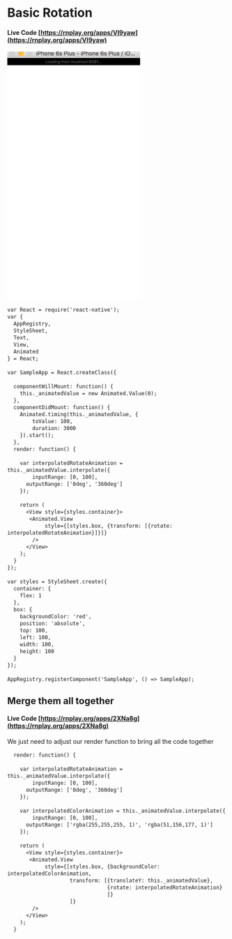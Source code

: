 # Basic Rotation

#### Live Code [https://rnplay.org/apps/VI9yaw](https://rnplay.org/apps/VI9yaw)

![Simple Rotate Animation](../images/SimpleRotateAnimation.gif)

```
var React = require('react-native');
var {
  AppRegistry,
  StyleSheet,
  Text,
  View,
  Animated
} = React;

var SampleApp = React.createClass({
  
  componentWillMount: function() {
    this._animatedValue = new Animated.Value(0);
  },
  componentDidMount: function() {
    Animated.timing(this._animatedValue, {
        toValue: 100,
        duration: 3000
    }).start(); 
  },
  render: function() {
    
    var interpolatedRotateAnimation = this._animatedValue.interpolate({
    	inputRange: [0, 100],
      outputRange: ['0deg', '360deg']
    });
    
    return (
      <View style={styles.container}>
       <Animated.View 
      		style={[styles.box, {transform: [{rotate: interpolatedRotateAnimation}]}]}
      	/>
      </View>
    );
  }
});

var styles = StyleSheet.create({
  container: {
    flex: 1
  },
  box: {
    backgroundColor: 'red',
    position: 'absolute',
    top: 100,
    left: 100,
    width: 100,
    height: 100
  }
});

AppRegistry.registerComponent('SampleApp', () => SampleApp);

```

## Merge them all together

#### Live Code [https://rnplay.org/apps/2XNa8g](https://rnplay.org/apps/2XNa8g)

We just need to adjust our render function to bring all the code together

```
  render: function() {
    
    var interpolatedRotateAnimation = this._animatedValue.interpolate({
    	inputRange: [0, 100],
      outputRange: ['0deg', '360deg']
    });
    
    var interpolatedColorAnimation = this._animatedValue.interpolate({
    	inputRange: [0, 100],
      outputRange: ['rgba(255,255,255, 1)', 'rgba(51,156,177, 1)']
    });
    
    return (
      <View style={styles.container}>
       <Animated.View 
      		style={[styles.box, {backgroundColor: interpolatedColorAnimation, 
      				transform: [{translateY: this._animatedValue}, 
      							{rotate: interpolatedRotateAnimation}
      						    ]}
			    	]}
      	/>
      </View>
    );
  }
```